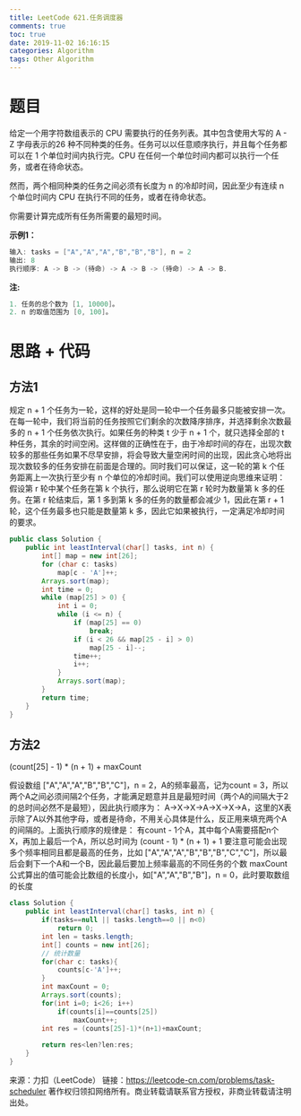 ```yaml
---
title: LeetCode 621.任务调度器
comments: true
toc: true
date: 2019-11-02 16:16:15
categories: Algorithm
tags: Other Algorithm
---
```


# 题目

给定一个用字符数组表示的 CPU 需要执行的任务列表。其中包含使用大写的 A - Z 字母表示的26 种不同种类的任务。任务可以以任意顺序执行，并且每个任务都可以在 1 个单位时间内执行完。CPU 在任何一个单位时间内都可以执行一个任务，或者在待命状态。

然而，两个相同种类的任务之间必须有长度为 n 的冷却时间，因此至少有连续 n 个单位时间内 CPU 在执行不同的任务，或者在待命状态。

你需要计算完成所有任务所需要的最短时间。

**示例1：**

```java
输入: tasks = ["A","A","A","B","B","B"], n = 2
输出: 8
执行顺序: A -> B -> (待命) -> A -> B -> (待命) -> A -> B.
``` 

**注:**

```java
1. 任务的总个数为 [1, 10000]。
2. n 的取值范围为 [0, 100]。
```

# 思路 + 代码

## 方法1

规定 n + 1 个任务为一轮，这样的好处是同一轮中一个任务最多只能被安排一次。在每一轮中，我们将当前的任务按照它们剩余的次数降序排序，并选择剩余次数最多的 n + 1 个任务依次执行。如果任务的种类 t 少于 n + 1 个，就只选择全部的 t 种任务，其余的时间空闲。这样做的正确性在于，由于冷却时间的存在，出现次数较多的那些任务如果不尽早安排，将会导致大量空闲时间的出现，因此贪心地将出现次数较多的任务安排在前面是合理的。同时我们可以保证，这一轮的第 k 个任务距离上一次执行至少有 n 个单位的冷却时间。我们可以使用逆向思维来证明：假设第 r 轮中某个任务在第 k 个执行，那么说明它在第 r 轮时为数量第 k 多的任务。在第 r 轮结束后，第 1 多到第 k 多的任务的数量都会减少 1，因此在第 r + 1 轮，这个任务最多也只能是数量第 k 多，因此它如果被执行，一定满足冷却时间的要求。

```java
public class Solution {
    public int leastInterval(char[] tasks, int n) {
        int[] map = new int[26];
        for (char c: tasks)
            map[c - 'A']++;
        Arrays.sort(map);
        int time = 0;
        while (map[25] > 0) {
            int i = 0;
            while (i <= n) {
                if (map[25] == 0)
                    break;
                if (i < 26 && map[25 - i] > 0)
                    map[25 - i]--;
                time++;
                i++;
            }
            Arrays.sort(map);
        }
        return time;
    }
}
```

## 方法2

(count[25] - 1) * (n + 1) + maxCount


假设数组 ["A","A","A","B","B","C"]，n = 2，A的频率最高，记为count = 3，所以两个A之间必须间隔2个任务，才能满足题意并且是最短时间（两个A的间隔大于2的总时间必然不是最短），因此执行顺序为： A->X->X->A->X->X->A，这里的X表示除了A以外其他字母，或者是待命，不用关心具体是什么，反正用来填充两个A的间隔的。上面执行顺序的规律是： 有count - 1个A，其中每个A需要搭配n个X，再加上最后一个A，所以总时间为 (count - 1) * (n + 1) + 1
要注意可能会出现多个频率相同且都是最高的任务，比如 ["A","A","A","B","B","B","C","C"]，所以最后会剩下一个A和一个B，因此最后要加上频率最高的不同任务的个数 maxCount
公式算出的值可能会比数组的长度小，如["A","A","B","B"]，n = 0，此时要取数组的长度

```java
class Solution {
    public int leastInterval(char[] tasks, int n) {
        if(tasks==null || tasks.length==0 || n<0)
            return 0;
        int len = tasks.length;
        int[] counts = new int[26];
        // 统计数量
        for(char c: tasks){
            counts[c-'A']++;
        }
        int maxCount = 0;
        Arrays.sort(counts);
        for(int i=0; i<26; i++)
            if(counts[i]==counts[25])
                maxCount++;
        int res = (counts[25]-1)*(n+1)+maxCount;
        
        return res<len?len:res;
    }
}
```

来源：力扣（LeetCode）
链接：https://leetcode-cn.com/problems/task-scheduler
著作权归领扣网络所有。商业转载请联系官方授权，非商业转载请注明出处。
